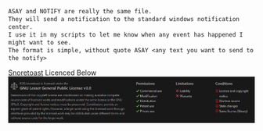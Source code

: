 ```
ASAY and NOTIFY are really the same file.
They will send a notification to the standard windows notification center.
I use it in my scripts to let me know when any event has happened I might want to see.
The format is simple, without quote ASAY <any text you want to send to the notify>
```
[Snoretoast](https://github.com/KDE/snoretoast) Licenced Below
<img src="/aSay/SnoreToast_Lic.png" alt="SnoreToast"/>
